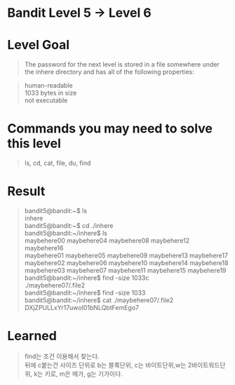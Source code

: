Bandit Level 5 → Level 6
===

# Level Goal
>The password for the next level is stored in a file somewhere under the inhere directory and has all of the following properties:


>human-readable  
>1033 bytes in size  
>not executable  

# Commands you may need to solve this level  
>ls, cd, cat, file, du, find

# Result
>bandit5@bandit:&#126;$ ls  
>inhere  
>bandit5@bandit:&#126;$ cd ./inhere  
>bandit5@bandit:&#126;/inhere$ ls  
>maybehere00  maybehere04  maybehere08  maybehere12  maybehere16  
>maybehere01  maybehere05  maybehere09  maybehere13  maybehere17  
>maybehere02  maybehere06  maybehere10  maybehere14  maybehere18  
>maybehere03  maybehere07  maybehere11  maybehere15  maybehere19  
>bandit5@bandit:&#126;/inhere$ find -size 1033c  
>./maybehere07/.file2  
>bandit5@bandit:&#126;/inhere$ find -size 1033  
>bandit5@bandit:&#126;/inhere$ cat ./maybehere07/.file2  
>DXjZPULLxYr17uwoI01bNLQbtFemEgo7  

# Learned
>find는 조건 이용해서 찾는다.  
>뒤에 c붙는건 사이즈 단위로 b는 블록단위, c는 바이트단위,w는 2바이트워드단위, k는 키로, m은 메가, g는 기가이다.